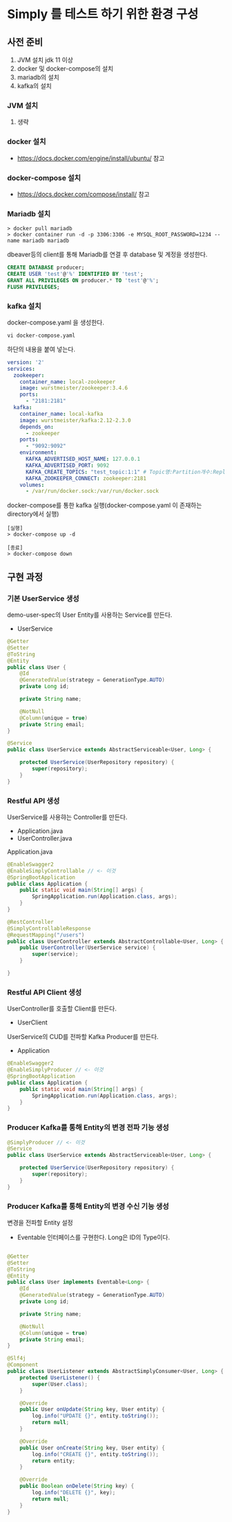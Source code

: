 # Simply 를 테스트 하기 위한 환경 구성

## 사전 준비

1. JVM 설치 jdk 11 이상
2. docker 및 docker-compose의 설치
3. mariadb의 설치
4. kafka의 설치

### JVM 설치
1. 생략

### docker 설치
- https://docs.docker.com/engine/install/ubuntu/ 참고
  
### docker-compose 설치
- https://docs.docker.com/compose/install/ 참고

### Mariadb 설치
```shell
> docker pull mariadb
> docker container run -d -p 3306:3306 -e MYSQL_ROOT_PASSWORD=1234 --name mariadb mariadb
```

dbeaver등의 client를 통해 Mariadb를 연결 후 database 및 계정을 생성한다.
```sql
CREATE DATABASE producer;
CREATE USER 'test'@'%' IDENTIFIED BY 'test';
GRANT ALL PRIVILEGES ON producer.* TO 'test'@'%';
FLUSH PRIVILEGES;
```

### kafka 설치
docker-compose.yaml 을 생성한다.
```shell
vi docker-compose.yaml
```

하단의 내용을 붙여 넣는다.
```yaml
version: '2'
services:
  zookeeper:
    container_name: local-zookeeper
    image: wurstmeister/zookeeper:3.4.6
    ports:
      - "2181:2181"
  kafka:
    container_name: local-kafka
    image: wurstmeister/kafka:2.12-2.3.0
    depends_on:
      - zookeeper
    ports:
      - "9092:9092"
    environment:
      KAFKA_ADVERTISED_HOST_NAME: 127.0.0.1
      KAFKA_ADVERTISED_PORT: 9092
      KAFKA_CREATE_TOPICS: "test_topic:1:1" # Topic명:Partition개수:Replica개수
      KAFKA_ZOOKEEPER_CONNECT: zookeeper:2181
    volumes:
      - /var/run/docker.sock:/var/run/docker.sock

```

docker-compose를 통한 kafka 실행(docker-compose.yaml 이 존재하는 directory에서 실행)

```shell
[실행]
> docker-compose up -d

[종료]
> docker-compose down  
```

## 구현 과정
### 기본 UserService 생성
demo-user-spec의 User Entity를 사용하는 Service를 만든다.
- UserService
```java
@Getter
@Setter
@ToString
@Entity
public class User {
    @Id
    @GeneratedValue(strategy = GenerationType.AUTO)
    private Long id;

    private String name;

    @NotNull
    @Column(unique = true)
    private String email;
}
```

```java
@Service
public class UserService extends AbstractServiceable<User, Long> {

    protected UserService(UserRepository repository) {
        super(repository);
    }
}
```

### Restful API 생성
UserService를 사용햐는 Controller를 만든다.
- Application.java
- UserController.java

Application.java
```java
@EnableSwagger2
@EnableSimplyControllable // <- 이것
@SpringBootApplication
public class Application {
    public static void main(String[] args) {
        SpringApplication.run(Application.class, args);
    }
}
```

```java
@RestController
@SimplyControllableResponse 
@RequestMapping("/users")
public class UserController extends AbstractControllable<User, Long> {
    public UserController(UserService service) {
        super(service);
    }

}
```

### Restful API Client 생성
UserController를 호출할 Client를 만든다.
- UserClient

UserService의 CUD를 전파할 Kafka Producer를 만든다.
- Application
```java
@EnableSwagger2
@EnableSimplyProducer // <- 이것 
@SpringBootApplication
public class Application {
    public static void main(String[] args) {
        SpringApplication.run(Application.class, args);
    }
}
```

### Producer Kafka를 통해 Entity의 변경 전파 기능 생성
```java
@SimplyProducer // <- 이것
@Service
public class UserService extends AbstractServiceable<User, Long> {

    protected UserService(UserRepository repository) {
        super(repository);
    }
}
```

### Producer Kafka를 통해 Entity의 변경 수신 기능 생성
변경을 전파할 Entity 설정 
- Eventable 인터페이스를 구현한다. Long은 ID의 Type이다.

```java

@Getter
@Setter
@ToString
@Entity
public class User implements Eventable<Long> {
    @Id
    @GeneratedValue(strategy = GenerationType.AUTO)
    private Long id;

    private String name;

    @NotNull
    @Column(unique = true)
    private String email;
}
```

```java
@Slf4j
@Component
public class UserListener extends AbstractSimplyConsumer<User, Long> {
    protected UserListener() {
        super(User.class);
    }

    @Override
    public User onUpdate(String key, User entity) {
        log.info("UPDATE {}", entity.toString());
        return null;
    }

    @Override
    public User onCreate(String key, User entity) {
        log.info("CREATE {}", entity.toString());
        return entity;
    }

    @Override
    public Boolean onDelete(String key) {
        log.info("DELETE {}", key);
        return null;
    }
}
```
